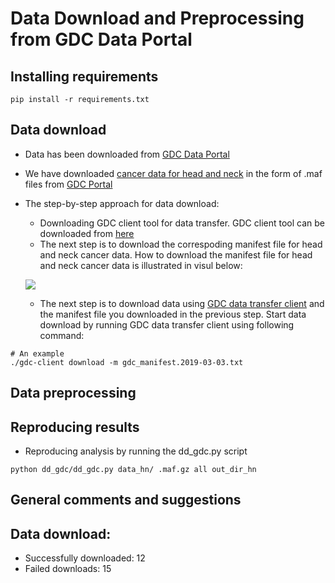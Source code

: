 # Data Download and Preprocessing from GDC Data Portal

## Installing requirements

```
pip install -r requirements.txt
```

## Data download
- Data has been downloaded from [GDC Data Portal](https://portal.gdc.cancer.gov/)
- We have downloaded [cancer data for head and neck](https://portal.gdc.cancer.gov/exploration?filters=%7B%22op%22%3A%22and%22%2C%22content%22%3A%5B%7B%22op%22%3A%22in%22%2C%22content%22%3A%7B%22field%22%3A%22cases.primary_site%22%2C%22value%22%3A%5B%22Other%20and%20unspecified%20major%20salivary%20glands%22%2C%22Other%20and%20unspecified%20parts%20of%20tongue%22%2C%22Larynx%22%2C%22Other%20and%20ill-defined%20sites%20in%20lip%2C%20oral%20cavity%20and%20pharynx%22%2C%22Floor%20of%20mouth%22%2C%22Nasopharynx%22%2C%22Tonsil%22%2C%22Other%20and%20unspecified%20parts%20of%20mouth%22%2C%22Base%20of%20tongue%22%2C%22Gum%22%2C%22Oropharynx%22%2C%22Hypopharynx%22%2C%22Trachea%22%2C%22Palate%22%2C%22Lip%22%5D%7D%7D%5D%7D) in the form of .maf files from [GDC Portal](https://portal.gdc.cancer.gov/)
- The step-by-step approach for data download:
  - Downloading GDC client tool for data transfer. GDC client tool can be downloaded from [here](https://gdc.cancer.gov/access-data/gdc-data-transfer-tool)
  - The next step is to download the correspoding manifest file for head and neck cancer data. How to download the manifest file for head and neck cancer data is illustrated in visul below:
  
  ![](media/dd.gif)
  
  - The next step is to download data using [GDC data transfer client]() and the manifest file you downloaded in the previous step. Start data download by running GDC data transfer client using following command:
```
# An example
./gdc-client download -m gdc_manifest.2019-03-03.txt
```
## Data preprocessing


## Reproducing results

- Reproducing analysis by running the dd_gdc.py script
```
python dd_gdc/dd_gdc.py data_hn/ .maf.gz all out_dir_hn
```


## General comments and suggestions

## Data download:
- Successfully downloaded: 12
- Failed downloads: 15



